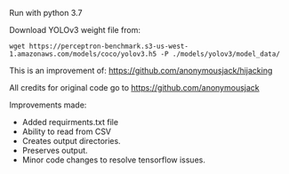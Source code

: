 Run with python 3.7

Download YOLOv3 weight file from:

```
wget https://perceptron-benchmark.s3-us-west-1.amazonaws.com/models/coco/yolov3.h5 -P ./models/yolov3/model_data/
```

This is an improvement of: https://github.com/anonymousjack/hijacking

All credits for original code go to https://github.com/anonymousjack

Improvements made:
- Added requirments.txt file
- Ability to read from CSV
- Creates output directories.
- Preserves output.
- Minor code changes to resolve tensorflow issues.
